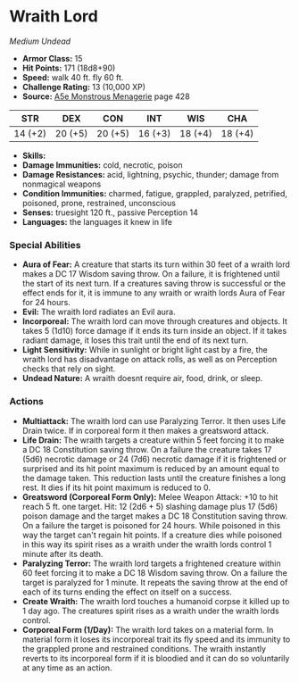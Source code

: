 # Wraith Lord

*Medium* *Undead*

- **Armor Class:** 15
- **Hit Points:** 171 (18d8+90)
- **Speed:** walk 40 ft. fly 60 ft.
- **Challenge Rating:** 13 (10,000 XP)
- **Source:** [A5e Monstrous Menagerie](https://enpublishingrpg.com/products/level-up-monstrous-menagerie-a5e) page 428

| STR | DEX | CON | INT | WIS | CHA |
| --- | --- | --- | --- | --- | --- |
| 14 (+2) | 20 (+5) | 20 (+5) | 16 (+3) | 18 (+4) | 18 (+4) |

- **Skills:** 
- **Damage Immunities:** cold, necrotic, poison
- **Damage Resistances:** acid, lightning, psychic, thunder; damage from nonmagical weapons
- **Condition Immunities:** charmed, fatigue, grappled, paralyzed, petrified, poisoned, prone, restrained, unconscious
- **Senses:** truesight 120 ft., passive Perception 14
- **Languages:** the languages it knew in life
### Special Abilities
- **Aura of Fear:** A creature that starts its turn within 30 feet of a wraith lord makes a DC 17 Wisdom saving throw. On a failure, it is frightened until the start of its next turn. If a creatures saving throw is successful or the effect ends for it, it is immune to any wraith or wraith lords Aura of Fear for 24 hours.
- **Evil:** The wraith lord radiates an Evil aura.
- **Incorporeal:** The wraith lord can move through creatures and objects. It takes 5 (1d10) force damage if it ends its turn inside an object. If it takes radiant damage, it loses this trait until the end of its next turn.
- **Light Sensitivity:** While in sunlight or bright light cast by a fire, the wraith lord has disadvantage on attack rolls, as well as on Perception checks that rely on sight.
- **Undead Nature:** A wraith doesnt require air, food, drink, or sleep.
### Actions
- **Multiattack:** The wraith lord can use Paralyzing Terror. It then uses Life Drain twice. If in corporeal form  it then makes a greatsword attack.
- **Life Drain:** The wraith targets a creature within 5 feet  forcing it to make a DC 18 Constitution saving throw. On a failure  the creature takes 17 (5d6) necrotic damage  or 24 (7d6) necrotic damage if it is frightened or surprised  and its hit point maximum is reduced by an amount equal to the damage taken. This reduction lasts until the creature finishes a long rest. It dies if its hit point maximum is reduced to 0.
- **Greatsword (Corporeal Form Only):** Melee Weapon Attack: +10 to hit  reach 5 ft.  one target. Hit: 12 (2d6 + 5) slashing damage plus 17 (5d6) poison damage  and the target makes a DC 18 Constitution saving throw. On a failure  the target is poisoned for 24 hours. While poisoned in this way  the target can't regain hit points. If a creature dies while poisoned in this way  its spirit rises as a wraith under the wraith lords control 1 minute after its death.
- **Paralyzing Terror:** The wraith lord targets a frightened creature within 60 feet  forcing it to make a DC 18 Wisdom saving throw. On a failure  the target is paralyzed for 1 minute. It repeats the saving throw at the end of each of its turns  ending the effect on itself on a success.
- **Create Wraith:** The wraith lord touches a humanoid corpse it killed up to 1 day ago. The creatures spirit rises as a wraith under the wraith lords control.
- **Corporeal Form (1/Day):** The wraith lord takes on a material form. In material form  it loses its incorporeal trait  its fly speed  and its immunity to the grappled  prone  and restrained conditions. The wraith instantly reverts to its incorporeal form if it is bloodied  and it can do so voluntarily at any time as an action.


